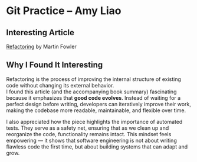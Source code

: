 # Git Practice – Amy Liao

## Interesting Article

[Refactoring](https://martinfowler.com/books/refactoring.html) by Martin Fowler

## Why I Found It Interesting

Refactoring is the process of improving the internal structure of existing code without changing its external behavior.  
I found this article (and the accompanying book summary) fascinating because it emphasizes that **good code evolves**. Instead of waiting for a perfect design before writing, developers can iteratively improve their work, making the codebase more readable, maintainable, and flexible over time.

I also appreciated how the piece highlights the importance of automated tests. They serve as a safety net, ensuring that as we clean up and reorganize the code, functionality remains intact. This mindset feels empowering — it shows that software engineering is not about writing flawless code the first time, but about building systems that can adapt and grow.
